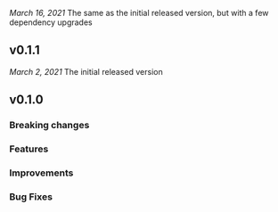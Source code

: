 *March 16, 2021*
The same as the initial released version, but with a few dependency upgrades
## v0.1.1

*March 2, 2021*
The initial released version
## v0.1.0 
### Breaking changes
### Features
### Improvements
### Bug Fixes
